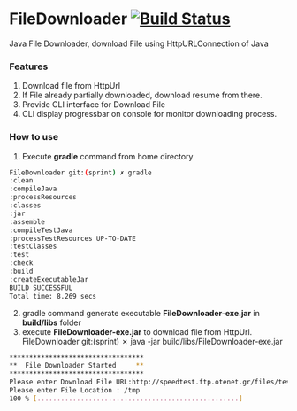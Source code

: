 # FileDownloader [![Build Status](https://api.travis-ci.org/punitpatel214/FileDownloader.svg?branch=master)](https://api.travis-ci.org/punitpatel214/FileDownloader)
Java File Downloader, download File using HttpURLConnection of Java

### Features
1. Download file from HttpUrl
2. If File already partially downloaded, download resume from there.
3. Provide CLI interface for Download File
4. CLI display progressbar on console for monitor downloading process.

### How to use
1. Execute **gradle** command from home directory
```bash
FileDownloader git:(sprint) ✗ gradle
:clean
:compileJava
:processResources
:classes
:jar
:assemble
:compileTestJava
:processTestResources UP-TO-DATE
:testClasses
:test
:check
:build
:createExecutableJar
BUILD SUCCESSFUL
Total time: 8.269 secs
```
2. gradle command generate executable **FileDownloader-exe.jar** in **build/libs** folder
3. execute **FileDownloader-exe.jar** to download file from HttpUrl.
FileDownloader git:(sprint) ✗ java -jar build/libs/FileDownloader-exe.jar
```bash
**********************************
**  File Downloader Started     **
**********************************
Please enter Download File URL:http://speedtest.ftp.otenet.gr/files/test100k.db
Please enter File Location : /tmp
100 % [...................................................]
```

